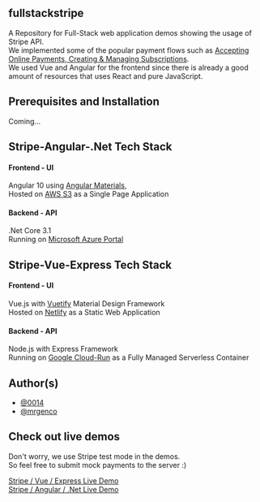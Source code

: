 ## fullstackstripe

A Repository for Full-Stack web application demos showing the usage of Stripe API.
<br/>
We implemented some of the popular payment flows such as [Accepting Online Payments, Creating & Managing Subscriptions](https://stripe.com/docs/payments).
<br/>
We used Vue and Angular for the frontend since there is already a good amount of resources that uses React and pure JavaScript.


## Prerequisites and Installation
Coming...

## Stripe-Angular-.Net Tech Stack

#### Frontend - UI
Angular 10 using [Angular Materials](https://material.angular.io/components/categories),
<br/>
Hosted on [AWS S3](https://aws.amazon.com/s3/) as a Single Page Application
<br/>
#### Backend - API
.Net Core 3.1
<br/>
Running on [Microsoft Azure Portal](https://azure.microsoft.com/en-us/features/azure-portal/)
<br/>

## Stripe-Vue-Express Tech Stack

#### Frontend - UI
Vue.js with [Vuetify](https://vuetifyjs.com/) Material Design Framework
<br/>
Hosted on [Netlify](https://www.netlify.com/) as a Static Web Application
<br/>
#### Backend - API
Node.js with Express Framework
<br/>
Running on [Google Cloud-Run](https://cloud.google.com/run) as a Fully Managed Serverless Container
<br/>

## Author(s)
* [@0014](https://github.com/0014)
* [@mrgenco](https://github.com/mrgenco)

## Check out live demos

Don't worry, we use Stripe test mode in the demos. 
<br/>
So feel free to submit mock payments to the server :)

[Stripe / Vue / Express Live Demo](https://fullstackstripe-vue-express.netlify.app/)
<br/>
[Stripe / Angular / .Net Live Demo](http://fullstackstripe-angular-net.s3-website-us-east-1.amazonaws.com/)
